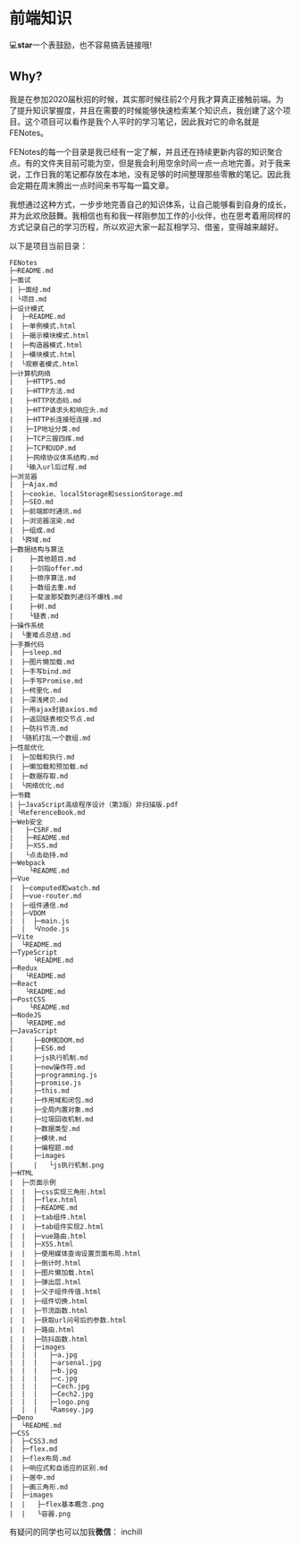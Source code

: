 # 前端知识

💻**star**一个表鼓励，也不容易搞丢链接哦!

## Why?

我是在参加2020届秋招的时候，其实那时候往前2个月我才算真正接触前端。为了提升知识掌握度，并且在需要的时候能够快速检索某个知识点，我创建了这个项目。这个项目可以看作是我个人平时的学习笔记，因此我对它的命名就是FENotes。

FENotes的每一个目录是我已经有一定了解，并且还在持续更新内容的知识聚合点。有的文件夹目前可能为空，但是我会利用空余时间一点一点地完善。对于我来说，工作日我的笔记都存放在本地，没有足够的时间整理那些零散的笔记。因此我会定期在周末腾出一点时间来书写每一篇文章。

我想通过这种方式，一步步地完善自己的知识体系，让自己能够看到自身的成长，并为此欢欣鼓舞。我相信也有和我一样刚参加工作的小伙伴，也在思考着用同样的方式记录自己的学习历程，所以欢迎大家一起互相学习、借鉴，变得越来越好。

以下是项目当前目录：

```
FENotes
├─README.md
├─面试
| ├─面经.md
| └项目.md
├─设计模式
|  ├─README.md
|  ├─单例模式.html
|  ├─揭示模块模式.html
|  ├─构造器模式.html
|  ├─模块模式.html
|  └观察者模式.html
├─计算机网络
|   ├─HTTPS.md
|   ├─HTTP方法.md
|   ├─HTTP状态码.md
|   ├─HTTP请求头和响应头.md
|   ├─HTTP长连接短连接.md
|   ├─IP地址分类.md
|   ├─TCP三握四挥.md
|   ├─TCP和UDP.md
|   ├─网络协议体系结构.md
|   └输入url后过程.md
├─浏览器
|  ├─Ajax.md
|  ├─cookie、localStorage和sessionStorage.md
|  ├─SEO.md
|  ├─前端即时通讯.md
|  ├─浏览器渲染.md
|  ├─组成.md
|  └跨域.md
├─数据结构与算法
|    ├─其他题目.md
|    ├─剑指offer.md
|    ├─排序算法.md
|    ├─数组去重.md
|    ├─斐波那契数列递归不爆栈.md
|    ├─树.md
|    └链表.md
├─操作系统
|  └重难点总结.md
├─手撕代码
|  ├─sleep.md
|  ├─图片懒加载.md
|  ├─手写bind.md
|  ├─手写Promise.md
|  ├─柯里化.md
|  ├─深浅拷贝.md
|  ├─用ajax封装axios.md
|  ├─返回链表相交节点.md
|  ├─防抖节流.md
|  └随机打乱一个数组.md
├─性能优化
|  ├─加载和执行.md
|  ├─懒加载和预加载.md
|  ├─数据存取.md
|  └网络优化.md
├─书籍
| ├─JavaScript高级程序设计（第3版）非扫描版.pdf
| └ReferenceBook.md
├─Web安全
|   ├─CSRF.md
|   ├─README.md
|   ├─XSS.md
|   └点击劫持.md
├─Webpack
|    └README.md
├─Vue
|  ├─computed和watch.md
|  ├─vue-router.md
|  ├─组件通信.md
|  ├─VDOM
|  |  ├─main.js
|  |  └Vnode.js
├─Vite
|  └README.md
├─TypeScript
|     └README.md
├─Redux
|   └README.md
├─React
|   └README.md
├─PostCSS
|    └README.md
├─NodeJS
|   └README.md
├─JavaScript
|     ├─BOM和DOM.md
|     ├─ES6.md
|     ├─js执行机制.md
|     ├─new操作符.md
|     ├─programming.js
|     ├─promise.js
|     ├─this.md
|     ├─作用域和闭包.md
|     ├─全局内置对象.md
|     ├─垃圾回收机制.md
|     ├─数据类型.md
|     ├─模块.md
|     ├─编程题.md
|     ├─images
|     |   └js执行机制.png
├─HTML
|  ├─页面示例
|  |  ├─css实现三角形.html
|  |  ├─flex.html
|  |  ├─README.md
|  |  ├─tab组件.html
|  |  ├─tab组件实现2.html
|  |  ├─vue路由.html
|  |  ├─XSS.html
|  |  ├─使用媒体查询设置页面布局.html
|  |  ├─倒计时.html
|  |  ├─图片懒加载.html
|  |  ├─弹出层.html
|  |  ├─父子组件传值.html
|  |  ├─组件切换.html
|  |  ├─节流函数.html
|  |  ├─获取url问号后的参数.html
|  |  ├─路由.html
|  |  ├─防抖函数.html
|  |  ├─images
|  |  |   ├─a.jpg
|  |  |   ├─arsenal.jpg
|  |  |   ├─b.jpg
|  |  |   ├─c.jpg
|  |  |   ├─Cech.jpg
|  |  |   ├─Cech2.jpg
|  |  |   ├─logo.png
|  |  |   └Ramsey.jpg
├─Deno
|  └README.md
├─CSS
|  ├─CSS3.md
|  ├─flex.md
|  ├─flex布局.md
|  ├─响应式和自适应的区别.md
|  ├─居中.md
|  ├─画三角形.md
|  ├─images
|  |   ├─flex基本概念.png
|  |   └容器.png
```

有疑问的同学也可以加我**微信**： inchill
